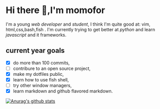 
# Hi there 👋,I'm momofor

I'm a young *web developer* and *student*,
I think I'm quite good at: vim, html,css,bash,fish .
I'm currently trying to get better at *python* and learn *javascript* and it frameworks.

## current year goals

* [x] do more than 100 commits,
* [ ] contribure to an open source project,
* [x] make my dotfiles public,
* [x] learn how to use fish shell,
* [ ] try other window managers,
* [x] learn markdown and github flavored markdown.

[![Anurag's github stats](https://github-readme-stats.vercel.app/api?username=momofor&theme=tokyonight)](https://github.com/anuraghazra/github-readme-stats)
